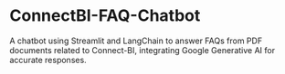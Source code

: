 # ConnectBI-FAQ-Chatbot
A chatbot using Streamlit and LangChain to answer FAQs from PDF documents related to Connect-BI, integrating Google Generative AI for accurate responses.
